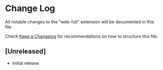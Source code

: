 # Change Log

All notable changes to the "web-full" extension will be documented in this file.

Check [Keep a Changelog](http://keepachangelog.com/) for recommendations on how to structure this file.

## [Unreleased]

- Initial release